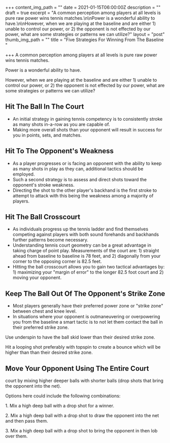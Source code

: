 +++
content_img_path = ""
date = 2021-01-15T06:00:00Z
description = ""
draft = true
excerpt = "A common perception among players at all levels is pure raw power wins tennis matches.\n\nPower is a wonderful ability to have.\n\nHowever, when we are playing at the baseline and are either 1) unable to control our power, or 2) the opponent is not effected by our power, what are some strategies or patterns we can utilize?"
layout = "post"
thumb_img_path = ""
title = "Five Strategies For Winning From The Baseline "

+++
A common perception among players at all levels is pure raw power wins tennis matches.

Power is a wonderful ability to have.

However, when we are playing at the baseline and are either 1) unable to control our power, or 2) the opponent is not effected by our power, what are some strategies or patterns we can utilize?

## Hit The Ball In The Court

* An initial strategy in gaining tennis competency is to consistently stroke as many shots in-a-row as you are capable of.
* Making more overall shots than your opponent will result in success for you in points, sets, and matches.

## Hit To The Opponent's Weakness

* As a player progresses or is facing an opponent with the ability to keep as many shots in play as they can, additional tactics should be employed.
* Such a second strategy is to assess and direct shots toward the opponent's stroke weakness.
* Directing the shot to the other player's backhand is the first stroke to attempt to attack with this being the weakness among a majority of players.

## Hit The Ball Crosscourt

* As individuals progress up the tennis ladder and find themselves competing against players with both sound forehands and backhands further patterns become necessary.
* Understanding tennis court geometry can be a great advantage in taking charge of point play.  Measurements of the court are: 1) straight ahead from baseline to baseline is 78 feet, and 2) diagonally from your corner to the opposing corner is 82.5 feet.
* Hitting the ball crosscourt allows you to gain two tactical advantages by: 1) maximizing your "margin of error" to the longer 82.5 foot court and 2) moving your opponent.    

## Keep The Ball Out Of The Opponent's Strike Zone

* Most players generally have their preferred power zone or "strike zone" between chest and knee level.
*  In situations where your opponent is outmaneuvering or overpowering you from the baseline a smart tactic is to not let them contact the ball in their preferred strike zone.

Use underspin to have the ball skid lower than their desired strike zone.

Hit a looping shot preferably with topspin to create a bounce which will be higher than than their desired strike zone.

## Move Your Opponent Using The Entire Court

court by mixing higher deeper balls with shorter balls (drop shots that bring the opponent into the net).

Options here could include the following combinations:

1\. Mix a high deep ball with a drop shot for a winner.

2\. Mix a high deep ball with a drop shot to draw the opponent into the net and then pass them.

3\. Mix a high deep ball with a drop shot to bring the opponent in then lob over them.
